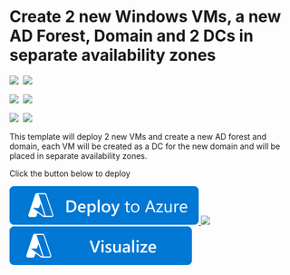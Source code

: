 # Create 2 new Windows VMs, a new AD Forest, Domain and 2 DCs in separate availability zones

<IMG SRC="https://azurequickstartsservice.blob.core.windows.net/badges/active-directory-new-domain-ha-2-dc-zones/PublicLastTestDate.svg" />&nbsp;
<IMG SRC="https://azurequickstartsservice.blob.core.windows.net/badges/active-directory-new-domain-ha-2-dc-zones/PublicDeployment.svg" />&nbsp;

<IMG SRC="https://azurequickstartsservice.blob.core.windows.net/badges/active-directory-new-domain-ha-2-dc-zones/FairfaxLastTestDate.svg" />&nbsp;
<IMG SRC="https://azurequickstartsservice.blob.core.windows.net/badges/active-directory-new-domain-ha-2-dc-zones/FairfaxDeployment.svg" />&nbsp;

<IMG SRC="https://azurequickstartsservice.blob.core.windows.net/badges/active-directory-new-domain-ha-2-dc-zones/BestPracticeResult.svg" />&nbsp;
<IMG SRC="https://azurequickstartsservice.blob.core.windows.net/badges/active-directory-new-domain-ha-2-dc-zones/CredScanResult.svg" />&nbsp;

This template will deploy 2 new VMs and create a new  AD forest and domain, each VM will be created as a DC for the new domain and will be placed in separate availability zones.

Click the button below to deploy

<a href="https://portal.azure.com/#create/Microsoft.Template/uri/https%3A%2F%2Fraw.githubusercontent.com%2FAzure%2Fazure-quickstart-templates%2Fmaster%2Factive-directory-new-domain-ha-2-dc-zones%2Fazuredeploy.json" target="_blank">
    <img src="https://raw.githubusercontent.com/Azure/azure-quickstart-templates/master/1-CONTRIBUTION-GUIDE/images/deploytoazure.svg"/>
</a>
<a href="https://portal.azure.us/#create/Microsoft.Template/uri/https%3A%2F%2Fraw.githubusercontent.com%2FAzure%2Fazure-quickstart-templates%2Fmaster%2Factive-directory-new-domain-ha-2-dc-zones%2Fazuredeploy.json" target="_blank">
    <img src="http://azuredeploy.net/AzureGov.png"/>
</a>
<a href="http://armviz.io/#/?load=https%3A%2F%2Fraw.githubusercontent.com%2FAzure%2Fazure-quickstart-templates%2Fmaster%2Factive-directory-new-domain-ha-2-dc-zones%2Fazuredeploy.json" target="_blank">
    <img src="https://raw.githubusercontent.com/Azure/azure-quickstart-templates/master/1-CONTRIBUTION-GUIDE/images/visualizebutton.svg"/>
</a>

